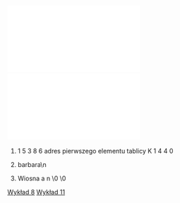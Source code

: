![Cwiczenia_5](/Notatki/Semestr%201/Podstawy%20programowania/%C4%86wiczenia/%C4%86wiczenia%205/Cwiczenia_5.pdf)
![TabliceDwuwymiarowe](/Notatki/Semestr%201/Podstawy%20programowania/%C4%86wiczenia/%C4%86wiczenia%205/TabliceDwuwymiarowe.pdf)

1. 
   1
   5
   3
   8
   6
   adres pierwszego elementu tablicy K
   1
   4 
   4
   0
   
2. 
   barbara\n
   
3. 
   Wiosna
   a
   n
   \0
   \0
   

[Wykład 8](/Notatki/Semestr%201/Podstawy%20programowania/Wyk%C5%82ady/Wyk%C5%82ad%208/Wyk%C5%82ad%208.md)
[Wykład 11](/Notatki/Semestr%201/Podstawy%20programowania/Wyk%C5%82ady/Wyk%C5%82ad%2011/Wyk%C5%82ad%2011.md)